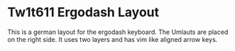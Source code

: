 # Tw1t611 Ergodash Layout

This is a german layout for the ergodash keyboard. The Umlauts are placed on the right side.
It uses two layers and has vim like aligned arrow keys.
